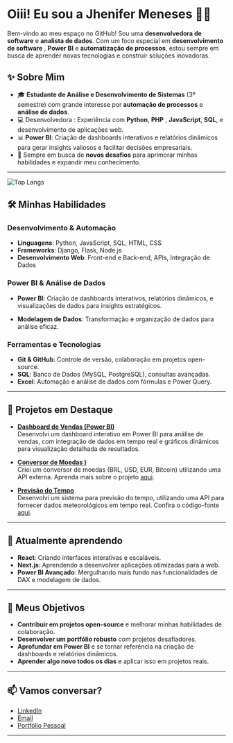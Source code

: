 # Oiii! Eu sou a Jhenifer Meneses 👩‍💻

Bem-vindo ao meu espaço no GitHub! Sou uma **desenvolvedora de software** e **analista de dados**. Com um foco especial em **desenvolvimento de software** , **Power BI** e **automatização de processos**, estou sempre em busca de aprender novas tecnologias e construir soluções inovadoras.

## ✨ Sobre Mim

- 🎓 **Estudante de Análise e Desenvolvimento de Sistemas** (3º semestre) com grande interesse por **automação de processos** e **análise de dados**.
- 💻 Desenvolvedora : Experiência com **Python**, **PHP** , **JavaScript**, **SQL**, e desenvolvimento de aplicações web.
- 📊 **Power BI**: Criação de dashboards interativos e relatórios dinâmicos para gerar insights valiosos e facilitar decisões empresariais.
- 🚀 Sempre em busca de **novos desafios** para aprimorar minhas habilidades e expandir meu conhecimento.

---

![Top Langs](https://github-readme-stats.vercel.app/api/top-langs/?username=JheniferFM&layout=compact&theme=jolly)

## 🛠 Minhas Habilidades

### Desenvolvimento & Automação
- **Linguagens**: Python, JavaScript, SQL, HTML, CSS
- **Frameworks**: Django, Flask, Node.js
- **Desenvolvimento Web**: Front-end e Back-end, APIs, Integração de Dados

### Power BI & Análise de Dados
- **Power BI**: Criação de dashboards interativos, relatórios dinâmicos, e visualizações de dados para insights estratégicos.

- **Modelagem de Dados**: Transformação e organização de dados para análise eficaz.

### Ferramentas e Tecnologias
- **Git & GitHub**: Controle de versão, colaboração em projetos open-source.
- **SQL**: Banco de Dados (MySQL, PostgreSQL), consultas avançadas.
- **Excel**: Automação e análise de dados com fórmulas e Power Query.

---

## 📖 Projetos em Destaque

- **[Dashboard de Vendas (Power BI)](https://github.com/jheniferfm/Dashboard-Vendas)**  
  Desenvolvi um dashboard interativo em Power BI para análise de vendas, com integração de dados em tempo real e gráficos dinâmicos para visualização detalhada de resultados.

- **[Conversor de Moedas )](https://jheniferfm.github.io/Conversor-de-moedas/)**  
  Criei um conversor de moedas (BRL, USD, EUR, Bitcoin) utilizando uma API externa. Aprenda mais sobre o projeto [aqui](https://github.com/jheniferfm/Conversor-de-moedas).

- **[Previsão do Tempo ](https://jheniferfm.github.io/Previs-o-do-tempo/)**  
  Desenvolvi um sistema para previsão do tempo, utilizando uma API para fornecer dados meteorológicos em tempo real. Confira o código-fonte [aqui](https://github.com/jheniferfm/Previs-o-do-tempo).

---

## 🌱 Atualmente aprendendo

- **React**: Criando interfaces interativas e escaláveis.
- **Next.js**: Aprendendo a desenvolver aplicações otimizadas para a web.
- **Power BI Avançado**: Mergulhando mais fundo nas funcionalidades de DAX e modelagem de dados.

---

## 🎯 Meus Objetivos

- **Contribuir em projetos open-source** e melhorar minhas habilidades de colaboração.
- **Desenvolver um portfólio robusto** com projetos desafiadores.
- **Aprofundar em Power BI** e se tornar referência na criação de dashboards e relatórios dinâmicos.
- **Aprender algo novo todos os dias** e aplicar isso em projetos reais.

---

## 📫 Vamos conversar?

- [LinkedIn](https://www.linkedin.com/in/jhenifer-meneses-98293b300)  
- [Email](https://mail.google.com/mail/u/0/#inbox?compose=CllgCJTNHnvSsbgdgdFQKnHGcBkgkpFqhlfsJPRbGnqHjJWxGnnvwMPgWpjWGcwZJJCwwZpRTcL)
- [Portfólio Pessoal](https://jheniferfm.github.io/Portf-lio/)

---

